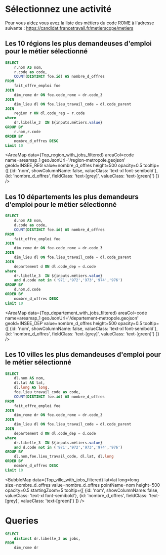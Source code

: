 # Sélectionnez une activité

Pour vous aidez vous avez la liste des métiers du code ROME à l'adresse suivante : https://candidat.francetravail.fr/metierscope/metiers

<Dropdown
    data={list_jobs}
    name="métiers"
    value=jobs
    multiple=True
/>

## Les 10 régions les plus demandeuses d'emploi pour le métier sélectionné

```sql Top_region_with_jobs_filtered
SELECT 
    r.nom AS nom,
    r.code as code, 
    COUNT(DISTINCT foe.id) AS nombre_d_offres
FROM 
    fait_offre_emploi foe
JOIN
    dim_rome dr ON foe.code_rome = dr.code_3
JOIN 
    dim_lieu dl ON foe.lieu_travail_code = dl.code_parent
JOIN 
    region r ON dl.code_reg = r.code
where
    dr.libelle_3  IN ${inputs.métiers.value}
GROUP BY 
    r.nom,r.code
ORDER BY
    nombre_d_offres DESC
Limit 10
```

<DataTable data={Top_region_with_jobs_filtered} />

<AreaMap 
    data={Top_region_with_jobs_filtered} 
    areaCol=code
    name=areamap_1
    geoJsonUrl='/region-metropole.geojson'
    geoId=INSEE_REG
    value=nombre_d_offres
    height=500
    opacity=0.5
    tooltip={[
        {id: 'nom', showColumnName: false, valueClass: 'text-xl font-semibold'},
        {id: 'nombre_d_offres', fieldClass: 'text-[grey]', valueClass: 'text-[green]'}
    ]}
/>

## Les 10 départements les plus demandeurs d'emploi pour le métier sélectionné

```sql Top_departement_with_jobs_filtered
SELECT 
    d.nom AS nom,
    d.code as code, 
    COUNT(DISTINCT foe.id) AS nombre_d_offres
FROM 
    fait_offre_emploi foe
JOIN
    dim_rome dr ON foe.code_rome = dr.code_3
JOIN 
    dim_lieu dl ON foe.lieu_travail_code = dl.code_parent
JOIN 
    departement d ON dl.code_dep = d.code
where
    dr.libelle_3  IN ${inputs.métiers.value}
    and d.code not in ('971','972','973','974','976')
GROUP BY 
    d.nom,d.code
ORDER BY 
    nombre_d_offres DESC
Limit 10
```




<DataTable data={Top_departement_with_jobs_filtered} />

<AreaMap 
    data={Top_departement_with_jobs_filtered} 
    areaCol=code
    name=areamap_1
    geoJsonUrl='/departement-metropole.geojson'
    geoId=INSEE_DEP
    value=nombre_d_offres
    height=500
    opacity=0.5
    tooltip={[
        {id: 'nom', showColumnName: false, valueClass: 'text-xl font-semibold'},
        {id: 'nombre_d_offres', fieldClass: 'text-[grey]', valueClass: 'text-[green]'}
    ]}
/>

## Les 10 villes les plus demandeuses d'emploi pour le métier sélectionné

```sql Top_ville_with_jobs_filtered
SELECT 
    dl.nom AS nom,
    dl.lat AS lat,
    dl.long AS long,
    foe.lieu_travail_code as code, 
    COUNT(DISTINCT foe.id) AS nombre_d_offres
FROM 
    fait_offre_emploi foe
JOIN
    dim_rome dr ON foe.code_rome = dr.code_3
JOIN 
    dim_lieu dl ON foe.lieu_travail_code = dl.code_parent
JOIN 
    departement d ON dl.code_dep = d.code
where
    dr.libelle_3  IN ${inputs.métiers.value}
    and d.code not in ('971','972','973','974','976')
GROUP BY 
    dl.nom,foe.lieu_travail_code, dl.lat, dl.long
ORDER BY 
    nombre_d_offres DESC
Limit 10
```

<DataTable data={Top_ville_with_jobs_filtered} />

<BubbleMap 
    data={Top_ville_with_jobs_filtered} 
    lat=lat 
    long=long 
    size=nombre_d_offres
    value=nombre_d_offres 
    pointName=nom
    height=500
    opacity=0.5
    startingZoom=5
    tooltip={[
        {id: 'nom', showColumnName: false, valueClass: 'text-xl font-semibold'},
        {id: 'nombre_d_offres', fieldClass: 'text-[grey]', valueClass: 'text-[green]'}
    ]}
/>


# Queries

```sql list_jobs
SELECT 
    distinct dr.libelle_3 as jobs, 
FROM 
    dim_rome dr
```

